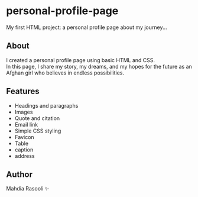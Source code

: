 # personal-profile-page
My first HTML project: a personal profile page about my journey...

## About
I created a personal profile page using basic HTML and CSS.  
In this page, I share my story, my dreams, and my hopes for the future as an Afghan girl who believes in endless possibilities.

## Features
- Headings and paragraphs
- Images
- Quote and citation
- Email link
- Simple CSS styling
- Favicon
- Table
- caption
- address

## Author
Mahdia Rasooli ✨
